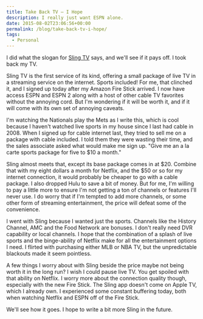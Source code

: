 ```yaml
---
title: Take Back TV – I Hope
description: I really just want ESPN alone.
date: 2015-08-02T23:06:56+00:00
permalink: /blog/take-back-tv-i-hope/
tags:
  - Personal
---
```


I did what the slogan for [Sling TV](https://www.sling.com) says, and we'll see if it pays off. I took back my TV.

Sling TV is the first service of its kind, offering a small package of live TV in a streaming service on the internet. Sports included! For me, that clinched it, and I signed up today after my Amazon Fire Stick arrived. I now have access ESPN and ESPN 2 along with a host of other cable TV favorites without the annoying cord. But I'm wondering if it will be worth it, and if it will come with its own set of annoying caveats.

I'm watching the Nationals play the Mets as I write this, which is cool because I haven't watched live sports in my house since I last had cable in 2008. When I signed up for cable internet last, they tried to sell me on a package with cable included. I told them they were wasting their time, and the sales associate asked what would make me sign up. "Give me an a la carte sports package for five to $10 a month."

Sling almost meets that, except its base package comes in at $20. Combine that with my eight dollars a month for Netflix, and the $50 or so for my internet connection, it would probably be cheaper to go with a cable package. I also dropped Hulu to save a bit of money. But for me, I'm willing to pay a little more to ensure I'm not getting a ton of channels or features I'll never use. I do worry that if I'm tempted to add more channels, or some other form of streaming entertainment, the price will defeat some of the convenience.

I went with Sling because I wanted just the sports. Channels like the History Channel, AMC and the Food Network are bonuses. I don't really need DVR capability or local channels. I hope that the combination of a splash of live sports and the binge-ability of Netflix make for all the entertainment options I need. I flirted with purchasing either MLB or NBA TV, but the unpredictable blackouts made it seem pointless.

A few things I worry about with Sling beside the price maybe not being worth it in the long run? I wish I could pause live TV. You get spoiled with that ability on Netflix. I worry more about the connection quality though, especially with the new Fire Stick. The Sling app doesn't come on Apple TV, which I already own. I experienced some constant buffering today, both when watching Netflix and ESPN off of the Fire Stick.

We'll see how it goes. I hope to write a bit more Sling in the future.
